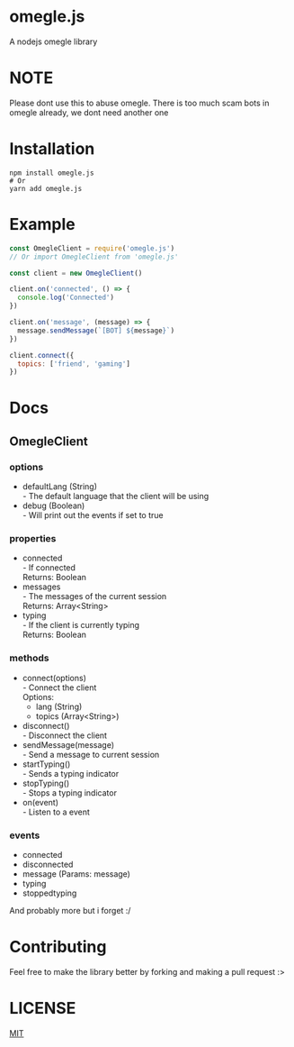 # omegle.js

A nodejs omegle library

# NOTE

Please dont use this to abuse omegle.
There is too much scam bots in omegle already, we dont need another one

# Installation

```
npm install omegle.js
# Or
yarn add omegle.js
```

# Example

```js
const OmegleClient = require('omegle.js')
// Or import OmegleClient from 'omegle.js'

const client = new OmegleClient()

client.on('connected', () => {
  console.log('Connected')
})

client.on('message', (message) => {
  message.sendMessage(`[BOT] ${message}`)
})

client.connect({
  topics: ['friend', 'gaming']
})
```

# Docs

## OmegleClient

### options

<ul>
  <li>
    defaultLang (String) <br>
     - The default language that the client will be using <br>
  </li>

  <li>
    debug (Boolean) <br>
     - Will print out the events if set to true
  </li>
</ul>

### properties

<ul>
  <li>
    connected <br>
     - If connected <br>
     Returns: Boolean
  </li>

  <li>
    messages <br>
     - The messages of the current session <br>
     Returns: Array&lt;String&gt;
  </li>

  <li>
    typing <br>
     - If the client is currently typing <br>
     Returns: Boolean
  </li>
</ul>


### methods

<ul>
  <li>
    connect(options) <br>
     - Connect the client <br>
     Options:
     <ul>
       <li>lang (String)</li>
       <li>topics (Array&lt;String&gt;)</li>
     </ul>
  </li>

  <li>
    disconnect() <br>
     - Disconnect the client
  </li>

  <li>
    sendMessage(message) <br>
     - Send a message to current session
  </li>

  <li>
    startTyping() <br>
     - Sends a typing indicator
  </li>

  <li>
    stopTyping() <br>
     - Stops a typing indicator
  </li>

  <li>
    on(event) <br>
     - Listen to a event
  </li>

</ul>

### events

<ul>
  <li>connected</li>
  <li>disconnected</li>
  <li>message (Params: message)</li>
  <li>typing</li>
  <li>stoppedtyping</li>
</ul>

And probably more but i forget :/

# Contributing

Feel free to make the library better by forking and making a pull request :>

# LICENSE

[MIT](https://github.com/qxb3/omegle.js/blob/main/LICENSE)

